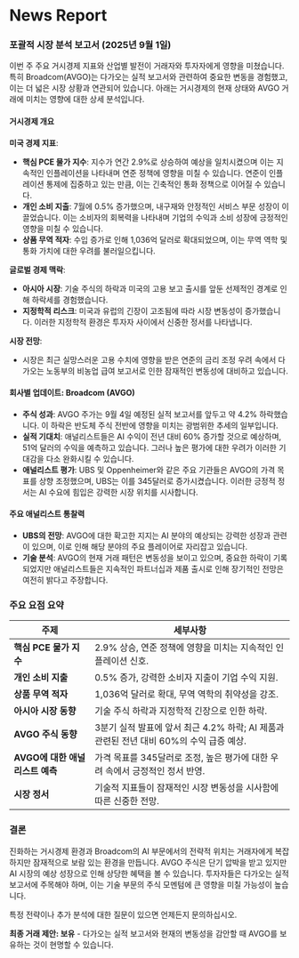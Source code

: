 # News Report

### 포괄적 시장 분석 보고서 (2025년 9월 1일)

이번 주 주요 거시경제 지표와 산업별 발전이 거래자와 투자자에게 영향을 미쳤습니다. 특히 Broadcom(AVGO)는 다가오는 실적 보고서와 관련하여 중요한 변동을 경험했고, 이는 더 넓은 시장 상황과 연관되어 있습니다. 아래는 거시경제의 현재 상태와 AVGO 거래에 미치는 영향에 대한 상세 분석입니다.

#### 거시경제 개요

**미국 경제 지표**:
- **핵심 PCE 물가 지수**: 지수가 연간 2.9%로 상승하여 예상을 일치시켰으며 이는 지속적인 인플레이션을 나타내며 연준 정책에 영향을 미칠 수 있습니다. 연준이 인플레이션 통제에 집중하고 있는 만큼, 이는 긴축적인 통화 정책으로 이어질 수 있습니다.
- **개인 소비 지출**: 7월에 0.5% 증가했으며, 내구재와 안정적인 서비스 부문 성장이 이끌었습니다. 이는 소비자의 회복력을 나타내며 기업의 수익과 소비 성장에 긍정적인 영향을 미칠 수 있습니다.
- **상품 무역 적자**: 수입 증가로 인해 1,036억 달러로 확대되었으며, 이는 무역 역학 및 통화 가치에 대한 우려를 불러일으킵니다.

**글로벌 경제 맥락**:
- **아시아 시장**: 기술 주식의 하락과 미국의 고용 보고 출시를 앞둔 선제적인 경계로 인해 하락세를 경험했습니다.
- **지정학적 리스크**: 미국과 유럽의 긴장이 고조됨에 따라 시장 변동성이 증가했습니다. 이러한 지정학적 환경은 투자자 사이에서 신중한 정서를 나타냅니다.

**시장 전망**:
- 시장은 최근 실망스러운 고용 수치에 영향을 받은 연준의 금리 조정 우려 속에서 다가오는 노동부의 비농업 급여 보고서로 인한 잠재적인 변동성에 대비하고 있습니다.

#### 회사별 업데이트: Broadcom (AVGO)

- **주식 성과**: AVGO 주가는 9월 4일 예정된 실적 보고서를 앞두고 약 4.2% 하락했습니다. 이 하락은 반도체 주식 전반에 영향을 미치는 광범위한 추세의 일부입니다.
- **실적 기대치**: 애널리스트들은 AI 수익이 전년 대비 60% 증가할 것으로 예상하며, 51억 달러의 수익을 예측하고 있습니다. 그러나 높은 평가에 대한 우려가 이러한 기대감을 다소 완화시킬 수 있습니다.
- **애널리스트 평가**: UBS 및 Oppenheimer와 같은 주요 기관들은 AVGO의 가격 목표를 상향 조정했으며, UBS는 이를 345달러로 증가시켰습니다. 이러한 긍정적 정서는 AI 수요에 힘입은 강력한 시장 위치를 시사합니다.

#### 주요 애널리스트 통찰력

- **UBS의 전망**: AVGO에 대한 확고한 지지는 AI 분야의 예상되는 강력한 성장과 관련이 있으며, 이로 인해 해당 분야의 주요 플레이어로 자리잡고 있습니다.
- **기술 분석**: AVGO의 현재 거래 패턴은 변동성을 보이고 있으며, 중요한 하락이 기록되었지만 애널리스트들은 지속적인 파트너십과 제품 출시로 인해 장기적인 전망은 여전히 밝다고 주장합니다.

### 주요 요점 요약

| **주제**                           | **세부사항**                                                                                                                                                                         |
|-------------------------------------|-------------------------------------------------------------------------------------------------------------------------------------------------------------------------------------|
| **핵심 PCE 물가 지수**            | 2.9% 상승, 연준 정책에 영향을 미치는 지속적인 인플레이션 신호.                                                                                                                  |
| **개인 소비 지출**               | 0.5% 증가, 강력한 소비자 지출이 기업 수익 지원.                                                                                                          |
| **상품 무역 적자**             | 1,036억 달러로 확대, 무역 역학의 취약성을 강조.                                                                                                              |
| **아시아 시장 동향**             | 기술 주식 하락과 지정학적 긴장으로 인한 하락.                                                                                                          |
| **AVGO 주식 동향**             | 3분기 실적 발표에 앞서 최근 4.2% 하락; AI 제품과 관련된 전년 대비 60%의 수익 급증 예상.                                                                              |
| **AVGO에 대한 애널리스트 예측**    | 가격 목표를 345달러로 조정, 높은 평가에 대한 우려 속에서 긍정적인 정서 반영.                                                                                |
| **시장 정서**                | 기술적 지표들이 잠재적인 시장 변동성을 시사함에 따른 신중한 전망.                                                                                               |

### 결론

진화하는 거시경제 환경과 Broadcom의 AI 부문에서의 전략적 위치는 거래자에게 복잡하지만 잠재적으로 보람 있는 환경을 만듭니다. AVGO 주식은 단기 압박을 받고 있지만 AI 시장의 예상 성장으로 인해 상당한 혜택을 볼 수 있습니다. 투자자들은 다가오는 실적 보고서에 주목해야 하며, 이는 기술 부문의 주식 모멘텀에 큰 영향을 미칠 가능성이 높습니다. 

특정 전략이나 추가 분석에 대한 질문이 있으면 언제든지 문의하십시오.

**최종 거래 제안: 보유** - 다가오는 실적 보고서와 현재의 변동성을 감안할 때 AVGO를 보유하는 것이 현명할 수 있습니다.
